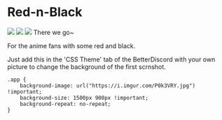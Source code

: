 # Red-n-Black

<img src="http://i.imgur.com/Vtx9kIo.jpg"/>

<img src="http://i.imgur.com/RP0apJN.jpg"/>

<img src="http://i.imgur.com/w1p4aNN.gif"/>
There we go~

For the anime fans with some red and black.

Just add this in the 'CSS Theme' tab of the BetterDiscord with your own picture to change the background of the first scrnshot.
```
.app {
    background-image: url("https://i.imgur.com/P0k3VRY.jpg") !important;
    background-size: 1500px 900px !important;
    background-repeat: no-repeat;
}
```
